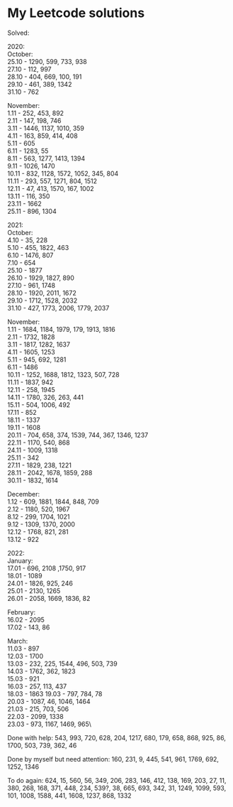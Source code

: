 # My Leetcode solutions

Solved:

2020:\
October:\
25.10 - 1290, 599, 733, 938\
27.10 - 112, 997\
28.10 - 404, 669, 100, 191\
29.10 - 461, 389, 1342\
31.10 - 762

November:\
1.11 - 252, 453, 892\
2.11 - 147, 198, 746\
3.11 - 1446, 1137, 1010, 359\
4.11 - 163, 859, 414, 408\
5.11 - 605\
6.11 - 1283, 55\
8.11 - 563, 1277, 1413, 1394\
9.11 - 1026, 1470\
10.11 - 832, 1128, 1572, 1052, 345, 804\
11.11 - 293, 557, 1271, 804,  1512\
12.11 - 47, 413, 1570, 167, 1002\
13.11 - 116, 350\
23.11 - 1662\
25.11 - 896, 1304


2021:\
October:\
4.10 - 35, 228\
5.10 - 455, 1822, 463\
6.10 - 1476, 807\
7.10 - 654\
25.10 - 1877\
26.10 - 1929, 1827, 890\
27.10 - 961, 1748\
28.10 - 1920, 2011, 1672\
29.10 - 1712, 1528, 2032\
31.10 - 427, 1773, 2006, 1779, 2037

November:\
1.11 - 1684, 1184, 1979, 179, 1913, 1816\
2.11 - 1732, 1828\
3.11 - 1817, 1282, 1637\
4.11 - 1605, 1253\
5.11 - 945, 692, 1281\
6.11 - 1486\
10.11 - 1252, 1688, 1812, 1323, 507, 728\
11.11 - 1837, 942\
12.11 - 258, 1945\
14.11 - 1780, 326, 263, 441\
15.11 - 504, 1006, 492\
17.11 - 852\
18.11 - 1337\
19.11 - 1608\
20.11 - 704, 658, 374, 1539, 744, 367, 1346, 1237\
22.11 - 1170, 540, 868\
24.11 - 1009, 1318\
25.11 - 342\
27.11 - 1829, 238, 1221\
28.11 - 2042, 1678, 1859, 288\
30.11 - 1832, 1614

December:\
1.12 - 609, 1881, 1844, 848, 709\
2.12 - 1180, 520, 1967\
8.12 - 299, 1704, 1021\
9.12 - 1309, 1370, 2000\
12.12 - 1768, 821, 281\
13.12 - 922

2022:\
January:\
17.01 - 696, 2108 ,1750, 917\
18.01 - 1089\
24.01 - 1826, 925, 246\
25.01 - 2130, 1265\
26.01 - 2058, 1669, 1836, 82

February:\
16.02 - 2095\
17.02 - 143, 86

March:\
11.03 - 897\
12.03 - 1700\
13.03 - 232, 225, 1544, 496, 503, 739\
14.03 - 1762, 362, 1823\
15.03 - 921\
16.03 - 257, 113, 437\
18.03 - 1863
19.03 - 797, 784, 78\
20.03 - 1087, 46, 1046, 1464\
21.03 - 215, 703, 506\
22.03 - 2099, 1338\
23.03 - 973, 1167, 1469, 965\

Done with help:
543, 993, 720, 628, 204, 1217, 680, 179, 658, 868, 
925, 86, 1700, 503, 739, 362, 46

Done by myself but need attention:
160, 231, 9, 445, 541, 961, 1769, 692, 1252, 1346

To do again:
624, 15, 560, 56, 349, 206, 283, 146, 412, 138,
169, 203, 27, 11, 380, 268, 168, 371, 448, 234,
539?, 38, 665, 693, 342, 31, 1249, 1099, 593,
101, 1008, 1588, 441, 1608, 1237, 868, 1332
